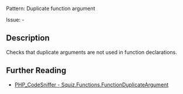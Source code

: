 Pattern: Duplicate function argument

Issue: -

## Description

Checks that duplicate arguments are not used in function declarations.

## Further Reading

* [PHP_CodeSniffer - Squiz.Functions.FunctionDuplicateArgument](https://github.com/PHPCSStandards/PHP_CodeSniffer/blob/master/src/Standards/Squiz/Sniffs/Functions/FunctionDuplicateArgumentSniff.php)